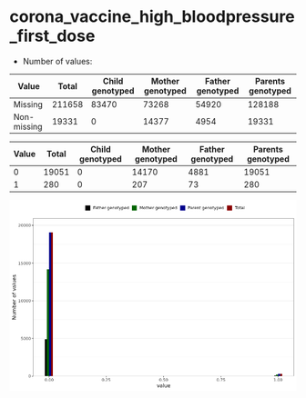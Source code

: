 # corona_vaccine_high_bloodpressure_first_dose
- Number of values:

| Value | Total | Child genotyped | Mother genotyped | Father genotyped | Parents genotyped |
| ----- | ----- | --------------- | ---------------- | ---------------- |---------------- |
| Missing | 211658 | 83470 | 73268 | 54920 | 128188 |
| Non-missing | 19331 | 0 | 14377 | 4954 | 19331 |

| Value | Total | Child genotyped | Mother genotyped | Father genotyped | Parents genotyped |
| ----- | ----- | --------------- | ---------------- | ---------------- |---------------- |
| 0 | 19051 | 0 | 14170 | 4881 | 19051 |
| 1 | 280 | 0 | 207 | 73 | 280 |



![](corona_vaccine_high_bloodpressure_first_dose_n.png)




